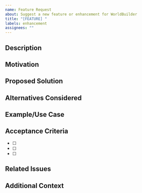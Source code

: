 ```yaml
---
name: Feature Request
about: Suggest a new feature or enhancement for WorldBuilder
title: "[FEATURE] "
labels: enhancement
assignees: ""
---
```


## Description

<!-- Clear description of the feature or enhancement -->

## Motivation

<!-- Why would this feature be useful? What problem does it solve? -->

## Proposed Solution

<!-- How should this feature work? Describe the ideal implementation. -->

## Alternatives Considered

<!-- Any other approaches you've considered? -->

## Example/Use Case

<!-- Provide a specific example of how this feature would be used -->

## Acceptance Criteria

<!-- What would make this feature complete? -->

- [ ] 
- [ ] 
- [ ] 

## Related Issues

<!-- Link to related issues or discussions -->

## Additional Context

<!-- Any mockups, references, or other context? -->
